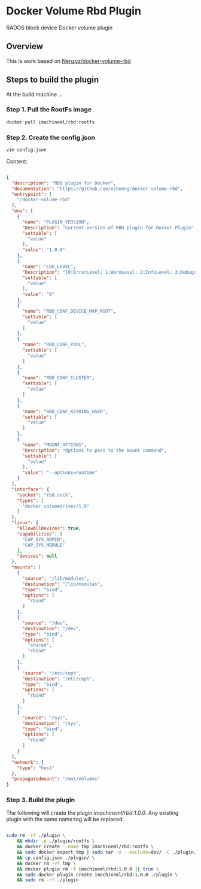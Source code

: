 # Docker Volume Rbd Plugin

RADOS block device Docker volume plugin

## Overview

This is work based on [Nenzyz/docker-volume-rbd](https://github.com/Nenzyz/docker-volume-rbd)

## Steps to build the plugin

At the build machine ...

### Step 1. Pull the RootFs image

```bash
docker pull imachineml/rbd:rootfs
```

### Step 2. Create the config.json

```bash
vim config.json
```

Content:

```json

{
  "description": "RBD plugin for Docker",
  "documentation": "https://github.com/echeeng/docker-volume-rbd",
  "entrypoint": [
    "/docker-volume-rbd"
  ],
  "env": [
    {
      "name": "PLUGIN_VERSION",
      "Description": "Current version of RBD plugin for Docker Plugin",
      "settable": [
        "value"
      ],
      "value": "1.0.0"
    },
    {
      "name": "LOG_LEVEL",
      "Description": "[0:ErrorLevel; 1:WarnLevel; 2:InfoLevel; 3:DebugLevel] defaults to 0",
      "settable": [
        "value"
      ],
      "value": "0"
    },
    {
      "name": "RBD_CONF_DEVICE_MAP_ROOT",
      "settable": [
        "value"
      ]
    },
    {
      "name": "RBD_CONF_POOL",
      "settable": [
        "value"
      ]
    },
    {
      "name": "RBD_CONF_CLUSTER",
      "settable": [
        "value"
      ]
    },
    {
      "name": "RBD_CONF_KEYRING_USER",
      "settable": [
        "value"
      ]
    },
    {
      "name": "MOUNT_OPTIONS",
      "Description": "Options to pass to the mount command",
      "settable": [
        "value"
      ],
      "value": "--options=noatime"
    }
  ],
  "interface": {
    "socket": "rbd.sock",
    "types": [
      "docker.volumedriver/1.0"
    ]
  },
  "linux": {
    "AllowAllDevices": true,
    "capabilities": [
      "CAP_SYS_ADMIN",
      "CAP_SYS_MODULE"
    ],
    "devices": null
  },
  "mounts": [
    {
      "source": "/lib/modules",
      "destination": "/lib/modules",
      "type": "bind",
      "options": [
        "rbind"
      ]
    },
    {
      "source": "/dev",
      "destination": "/dev",
      "type": "bind",
      "options": [
        "shared",
        "rbind"
      ]
    },
    {
      "source": "/etc/ceph",
      "destination": "/etc/ceph",
      "type": "bind",
      "options": [
        "rbind"
      ]
    },
    {
      "source": "/sys",
      "destination": "/sys",
      "type": "bind",
      "options": [
        "rbind"
      ]
    }
  ],
  "network": {
    "type": "host"
  },
  "propagatedmount": "/mnt/volumes"
}

```

### Step 3. Build the plugin

The following will create the plugin *imachineml/rbd:1.0.0*. Any existing plugin
with the same name:tag will be replaced.

```bash

sudo rm -rf ./plugin \
    && mkdir -p ./plugin/rootfs \
    && docker create --name tmp imachineml/rbd:rootfs \
    && sudo docker export tmp | sudo tar -x --exclude=dev/ -C ./plugin/rootfs \
    && cp config.json ./plugin/ \
    && docker rm -vf tmp \
    && docker plugin rm -f imachineml/rbd:1.0.0 || true \
    && sudo docker plugin create imachineml/rbd:1.0.0 ./plugin \
    && sudo rm -rf ./plugin

```

